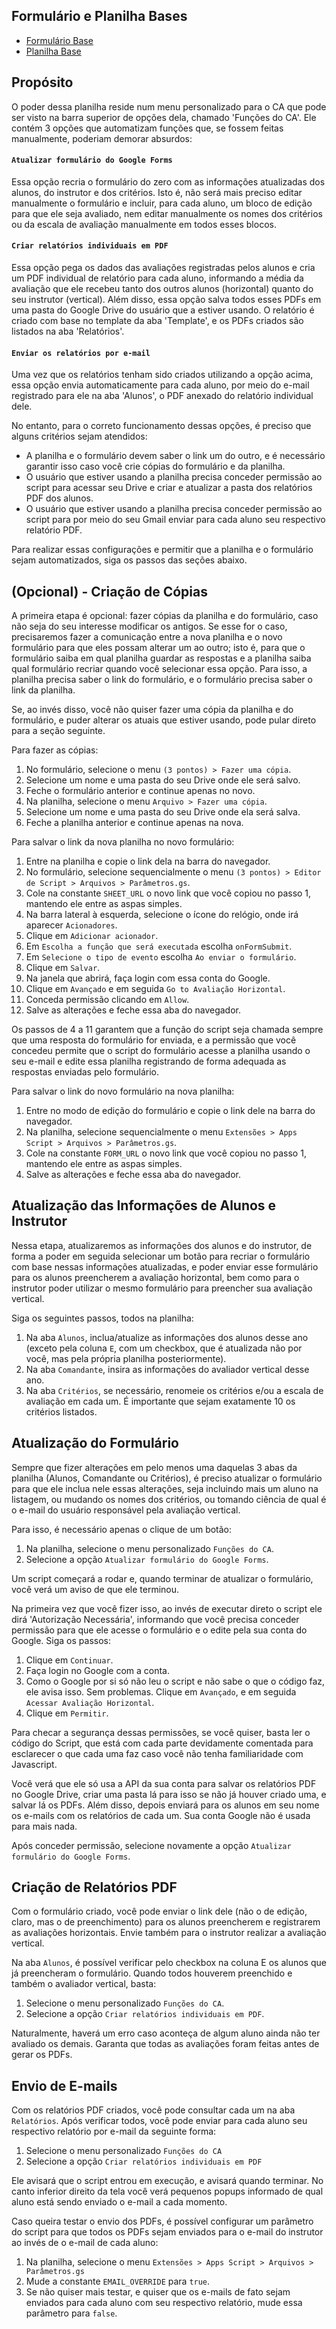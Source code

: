 ## Formulário e Planilha Bases

- [Formulário Base](https://docs.google.com/forms/d/1aHbnJZJk83ryBzDn17t8851JMmbifpWbJgF2lwuNyQQ/edit)
- [Planilha Base](https://docs.google.com/spreadsheets/d/1UReIduX3u1oipZ1_SqkeGQPN5eBJSqzjL7hakhyZ1cM/edit)

## Propósito

O poder dessa planilha reside num menu personalizado para o CA que pode ser visto na barra superior de opções dela, chamado 'Funções do CA'. Ele contém 3 opções que automatizam funções que, se fossem feitas manualmente, poderiam demorar absurdos:

#### ```Atualizar formulário do Google Forms```

Essa opção recria o formulário do zero com as informações atualizadas dos alunos, do instrutor e dos critérios. Isto é, não será mais preciso editar manualmente o formulário e incluir, para cada aluno, um bloco de edição para que ele seja avaliado, nem editar manualmente os nomes dos critérios ou da escala de avaliação manualmente em todos esses blocos.

#### ```Criar relatórios individuais em PDF```

Essa opção pega os dados das avaliações registradas pelos alunos e cria um PDF individual de relatório para cada aluno, informando a média da avaliação que ele recebeu tanto dos outros alunos (horizontal) quanto do seu instrutor (vertical). Além disso, essa opção salva todos esses PDFs em uma pasta do Google Drive do usuário que a estiver usando. O relatório é criado com base no template da aba 'Template', e os PDFs criados são listados na aba 'Relatórios'.

#### ```Enviar os relatórios por e-mail```

Uma vez que os relatórios tenham sido criados utilizando a opção acima, essa opção envia automaticamente para cada aluno, por meio do e-mail registrado para ele na aba 'Alunos', o PDF anexado do relatório individual dele.

No entanto, para o correto funcionamento dessas opções, é preciso que alguns critérios sejam atendidos:
- A planilha e o formulário devem saber o link um do outro, e é necessário garantir isso caso você crie cópias do formulário e da planilha.
- O usuário que estiver usando a planilha precisa conceder permissão ao script para acessar seu Drive e criar e atualizar a pasta dos relatórios PDF dos alunos.
- O usuário que estiver usando a planilha precisa conceder permissão ao script para por meio do seu Gmail enviar para cada aluno seu respectivo relatório PDF.

Para realizar essas configurações e permitir que a planilha e o formulário sejam automatizados, siga os passos das seções abaixo.

## (Opcional) - Criação de Cópias

A primeira etapa é opcional: fazer cópias da planilha e do formulário, caso não seja do seu interesse modificar os antigos. Se esse for o caso, precisaremos fazer a comunicação entre a nova planilha e o novo formulário para que eles possam alterar um ao outro; isto é, para que o formulário saiba em qual planilha guardar as respostas e a planilha saiba qual formulário recriar quando você selecionar essa opção. Para isso, a planilha precisa saber o link do formulário, e o formulário precisa saber o link da planilha.

Se, ao invés disso, você não quiser fazer uma cópia da planilha e do formulário, e puder alterar os atuais que estiver usando, pode pular direto para a seção seguinte.

Para fazer as cópias:
1. No formulário, selecione o menu ```(3 pontos) > Fazer uma cópia```.
2. Selecione um nome e uma pasta do seu Drive onde ele será salvo.
3. Feche o formulário anterior e continue apenas no novo.
4. Na planilha, selecione o menu ```Arquivo > Fazer uma cópia```.
5. Selecione um nome e uma pasta do seu Drive onde ela será salva.
6. Feche a planilha anterior e continue apenas na nova.

Para salvar o link da nova planilha no novo formulário:
1. Entre na planilha e copie o link dela na barra do navegador.
2. No formulário, selecione sequencialmente o menu ```(3 pontos) > Editor de Script > Arquivos > Parâmetros.gs```.
3. Cole na constante ```SHEET_URL``` o novo link que você copiou no passo 1, mantendo ele entre as aspas simples.
4. Na barra lateral à esquerda, selecione o ícone do relógio, onde irá aparecer ```Acionadores```.
5. Clique em ```Adicionar acionador```.
6. Em ```Escolha a função que será executada``` escolha ```onFormSubmit```.
7. Em ```Selecione o tipo de evento``` escolha ```Ao enviar o formulário```.
8. Clique em ```Salvar```.
9. Na janela que abrirá, faça login com essa conta do Google.
10. Clique em ```Avançado``` e em seguida ```Go to Avaliação Horizontal```.
11. Conceda permissão clicando em ```Allow```.
12. Salve as alterações e feche essa aba do navegador.

Os passos de 4 a 11 garantem que a função do script seja chamada sempre que uma resposta do formulário for enviada, e a permissão que você concedeu permite que o script do formulário acesse a planilha usando o seu e-mail e edite essa planilha registrando de forma adequada as respostas enviadas pelo formulário.

Para salvar o link do novo formulário na nova planilha:
1. Entre no modo de edição do formulário e copie o link dele na barra do navegador.
2. Na planilha, selecione sequencialmente o menu ```Extensões > Apps Script > Arquivos > Parâmetros.gs```.
3. Cole na constante ```FORM_URL``` o novo link que você copiou no passo 1, mantendo ele entre as aspas simples.
4. Salve as alterações e feche essa aba do navegador.

## Atualização das Informações de Alunos e Instrutor

Nessa etapa, atualizaremos as informações dos alunos e do instrutor, de forma a poder em seguida selecionar um botão para recriar o formulário com base nessas informações atualizadas, e poder enviar esse formulário para os alunos preencherem a avaliação horizontal, bem como para o instrutor poder utilizar o mesmo formulário para preencher sua avaliação vertical.

Siga os seguintes passos, todos na planilha:
1. Na aba ```Alunos```, inclua/atualize as informações dos alunos desse ano (exceto pela coluna ```E```, com um checkbox, que é atualizada não por você, mas pela própria planilha posteriormente).
2. Na aba ```Comandante```, insira as informações do avaliador vertical desse ano.
3. Na aba ```Critérios```, se necessário, renomeie os critérios e/ou a escala de avaliação em cada um. É importante que sejam exatamente 10 os critérios listados.

## Atualização do Formulário

Sempre que fizer alterações em pelo menos uma daquelas 3 abas da planilha (Alunos, Comandante ou Critérios), é preciso atualizar o formulário para que ele inclua nele essas alterações, seja incluindo mais um aluno na listagem, ou mudando os nomes dos critérios, ou tomando ciência de qual é o e-mail do usuário responsável pela avaliação vertical. 

Para isso, é necessário apenas o clique de um botão:
1. Na planilha, selecione o menu personalizado ```Funções do CA```.
2. Selecione a opção ```Atualizar formulário do Google Forms```.

Um script começará a rodar e, quando terminar de atualizar o formulário, você verá um aviso de que ele terminou.

Na primeira vez que você fizer isso, ao invés de executar direto o script ele dirá 'Autorização Necessária', informando que você precisa conceder permissão para que ele acesse o formulário e o edite pela sua conta do Google. Siga os passos:
1. Clique em ```Continuar```.
2. Faça login no Google com a conta.
3. Como o Google por si só não leu o script e não sabe o que o código faz, ele avisa isso. Sem problemas. Clique em ```Avançado```, e em seguida ```Acessar Avaliação Horizontal```.
4. Clique em ```Permitir```.

Para checar a segurança dessas permissões, se você quiser, basta ler o código do Script, que está com cada parte devidamente comentada para esclarecer o que cada uma faz caso você não tenha familiaridade com Javascript.

Você verá que ele só usa a API da sua conta para salvar os relatórios PDF no Google Drive, criar uma pasta lá para isso se não já houver criado uma, e salvar lá os PDFs. Além disso, depois enviará para os alunos em seu nome os e-mails com os relatórios de cada um. Sua conta Google não é usada para mais nada.

Após conceder permissão, selecione novamente a opção ```Atualizar formulário do Google Forms```.

## Criação de Relatórios PDF

Com o formulário criado, você pode enviar o link dele (não o de edição, claro, mas o de preenchimento) para os alunos preencherem e registrarem as avaliações horizontais. Envie também para o instrutor realizar a avaliação vertical.

Na aba ```Alunos```, é possível verificar pelo checkbox na coluna E os alunos que já preencheram o formulário. Quando todos houverem preenchido e também o avaliador vertical, basta:
1. Selecione o menu personalizado ```Funções do CA```.
2. Selecione a opção ```Criar relatórios individuais em PDF```.

Naturalmente, haverá um erro caso aconteça de algum aluno ainda não ter avaliado os demais. Garanta que todas as avaliações foram feitas antes de gerar os PDFs.

## Envio de E-mails

Com os relatórios PDF criados, você pode consultar cada um na aba ```Relatórios```. Após verificar todos, você pode enviar para cada aluno seu respectivo relatório por e-mail da seguinte forma:
1. Selecione o menu personalizado ```Funções do CA```
2. Selecione a opção ```Criar relatórios individuais em PDF```

Ele avisará que o script entrou em execução, e avisará quando terminar. No canto inferior direito da tela você verá pequenos popups informado de qual aluno está sendo enviado o e-mail a cada momento.

Caso queira testar o envio dos PDFs, é possível configurar um parâmetro do script para que todos os PDFs sejam enviados para o e-mail do instrutor ao invés de o e-mail de cada aluno:
1. Na planilha, selecione o menu ```Extensões > Apps Script > Arquivos > Parâmetros.gs```
2. Mude a constante ```EMAIL_OVERRIDE``` para ```true```.
3. Se não quiser mais testar, e quiser que os e-mails de fato sejam enviados para cada aluno com seu respectivo relatório, mude essa parâmetro para ```false```.

